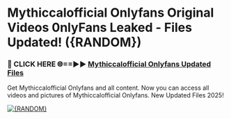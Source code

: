 # Mythiccalofficial Onlyfans Original Videos 0nlyFans Leaked - Files Updated! ({RANDOM})

<h3>🔴 CLICK HERE 🌐==►► <a href="https://betterlinks.top/A2PfLJ" rel="nofollow">Mythiccalofficial Onlyfans Updated Files</a></h3>

Get Mythiccalofficial Onlyfans and all content. Now you can access all videos and pictures of Mythiccalofficial Onlyfans. New Updated Files 2025!

[![{RANDOM}](https://i.imgur.com/ppqm5kG.gif)](https://betterlinks.top/A2PfLJ)